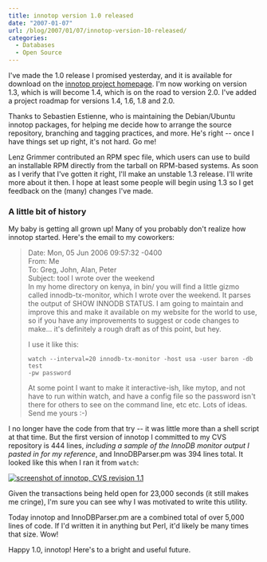 ```yaml
---
title: innotop version 1.0 released
date: "2007-01-07"
url: /blog/2007/01/07/innotop-version-10-released/
categories:
  - Databases
  - Open Source
---
```

<p>I've made the 1.0 release I promised yesterday, and it is available for download on the <a href="http://code.google.com/p/innotop/">innotop project homepage</a>.  I'm now working on version 1.3, which is will become 1.4, which is on the road to version 2.0.  I've added a project roadmap for versions 1.4, 1.6, 1.8 and 2.0.</p>

<p>Thanks to Sebastien Estienne, who is maintaining the Debian/Ubuntu innotop packages, for helping me decide how to arrange the source repository, branching and tagging practices, and more.  He's right -- once I have things set up right, it's not hard.  Go me!</p>

<p>Lenz Grimmer contributed an RPM spec file, which users can use to build an installable RPM directly from the tarball on RPM-based systems.  As soon as I verify that I've gotten it right, I'll make an unstable 1.3 release.  I'll write more about it then.  I hope at least some people will begin using 1.3 so I get feedback on the (many) changes I've made.</p>

<h3>A little bit of history</h3>

<p>My baby is getting all grown up!  Many of you probably don't realize how innotop started.  Here's the email to my coworkers:</p>

<blockquote><p>Date: Mon, 05 Jun 2006 09:57:32 -0400<br />
From: Me<br />
To: Greg, John, Alan, Peter<br />
Subject: tool I wrote over the weekend<br /

<p>In my home directory on kenya, in bin/ you will find a little gizmo 
called innodb-tx-monitor, which I wrote over the weekend.  It parses the 
output of SHOW INNODB STATUS.  I am going to maintain and improve this 
and make it available on my website for the world to use, so if you have 
any improvements to suggest or code changes to make... it's definitely a 
rough draft as of this point, but hey.</p>

<p>I use it like this:</p>

<p><code>watch --interval=20 innodb-tx-monitor -host usa -user baron -db test 
-pw password</code></p>

<p>At some point I want to make it interactive-ish, like mytop, and not 
have to run within watch, and have a config file so the password isn't 
there for others to see on the command line, etc etc.  Lots of ideas. 
Send me yours :-)</p></blockquote>

<p>I no longer have the code from that try -- it was little more than a shell script at that time.  But the first version of innotop I committed to my CVS repository is 444 lines, <em>including a sample of the InnoDB monitor output I pasted in for my reference</em>, and InnoDBParser.pm was 394 lines total.  It looked like this when I ran it from <code>watch</code>:</p>

<p><a href="/media/2007/01/innotop-blast-from-past.png"><img src="/media/2007/01/innotop-blast-from-past-thumb.png" alt="screenshot of innotop, CVS revision 1.1" /></a></p>

<p>Given the transactions being held open for 23,000 seconds (it still makes me cringe), I'm sure you can see why I was motivated to write this utility.</p>

<p>Today innotop and InnoDBParser.pm are a combined total of over 5,000 lines of code.  If I'd written it in anything but Perl, it'd likely be many times that size.  Wow!</p>

<p>Happy 1.0, innotop!  Here's to a bright and useful future.</p>
